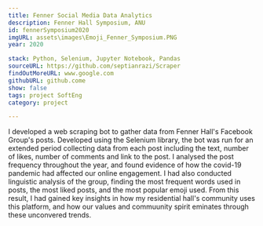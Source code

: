 ```yaml
---
title: Fenner Social Media Data Analytics 
description: Fenner Hall Symposium, ANU 
id: fennerSymposium2020
imgURL: assets\images\Emoji_Fenner_Symposium.PNG 
year: 2020

stack: Python, Selenium, Jupyter Notebook, Pandas
sourceURL: https://github.com/septianrazi/Scraper
findOutMoreURL: www.google.com
githubURL: github.come
show: false
tags: project SoftEng
category: project

--- 
```

  I developed a web scraping bot to gather data from Fenner Hall's Facebook Group's posts. Developed using the Selenium library, the bot was run for an extended period collecting data from each post including the text, number of likes, number of comments and link to the post.
  I analysed the post frequency throughout the year, and found evidence of how the covid-19 pandemic had affected our online engagement. 
  I had also conducted linguistic analysis of the group, finding the most frequent words used in posts, the most liked posts, and the most popular emoji used.
  From this result, I had gained key insights in how my residential hall's community uses this platform, and how our values and commuunity spirit eminates through these unconvered trends.
